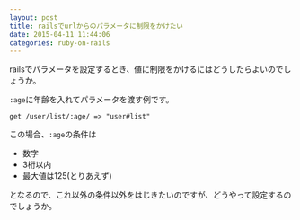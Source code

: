 ```yaml
---
layout: post
title: railsでurlからのパラメータに制限をかけたい
date: 2015-04-11 11:44:06
categories: ruby-on-rails
---
```

<!-- {% raw %} -->
<p>railsでパラメータを設定するとき、値に制限をかけるにはどうしたらよいのでしょうか。</p>

<p><code>:age</code>に年齢を入れてパラメータを渡す例です。</p>

<p><code>get /user/list/:age/ =&gt; "user#list"</code></p>

<p>この場合、<code>:age</code>の条件は</p>

<ul>
<li>数字</li>
<li>3桁以内</li>
<li>最大値は125(とりあえず)</li>
</ul>

<p>となるので、これ以外の条件以外をはじきたいのですが、どうやって設定するのでしょうか。</p>
<!-- {% endraw %} -->
